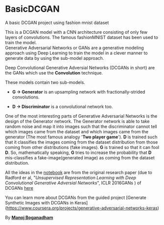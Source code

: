 # BasicDCGAN
 A basic DCGAN project using fashion mnist dataset
 
This is a DCGAN model with a CNN architecture consisting of only few layers of convolutions.
The famous fashionMNIST dataset has been used to train the model.<br> Generative Adversarial 
Networks or GANs are a generative modeling approach using Deep Learning to train the model in a 
clever manner to generate data by using the sub-model approach. <br>

Deep Convolutional Generative Adversial Networks (DCGANs in short) are the GANs which use the
**Convolution** technique. <br>

These models contain two sub-models. <br>
- **G -> Generator** is an upsampling network with fractionally-strided convolutions.

- **D -> Discriminator** is a convolutional network too.

One of the most interesting parts of Generative Adversarial Networks is the design 
of the Generator network. The Generator network is able to take random noise and map it 
into images such that the discriminator cannot tell which images came from the dataset 
and which images came from the generator (The most famous analogy '**Two player game**'). 
**D** is trained such that it classifies the images coming from the dataset distribution from
those coming from other distributions (fake images). **G** is trained so that it can fool **D**.
So, mathematically speaking, **G** tries to increase the probability that **D** mis-classifies 
a fake-image(generated image) as coming from the dataset distribution.

All the ideas in the [notebook](https://github.com/ManojBoganadham/BasicDCGAN/blob/master/DCGAN.ipynb)
are from the original research paper (due to  Radford er al, 
"*Unsupervised Representation Learning with Deep Convolutional Generative Adversial Networks*",
 ICLR 2016GANs ) of DCGANs [here](https://arxiv.org/pdf/1511.06434.pdf) 

You can learn more about DCGANs from the guided project [Generate Synthetic Images with DCGANs in Keras]
(https://www.coursera.org/projects/generative-adversarial-networks-keras)

By **[Manoj Boganadham](https://github.com/ManojBoganadham)**


 
